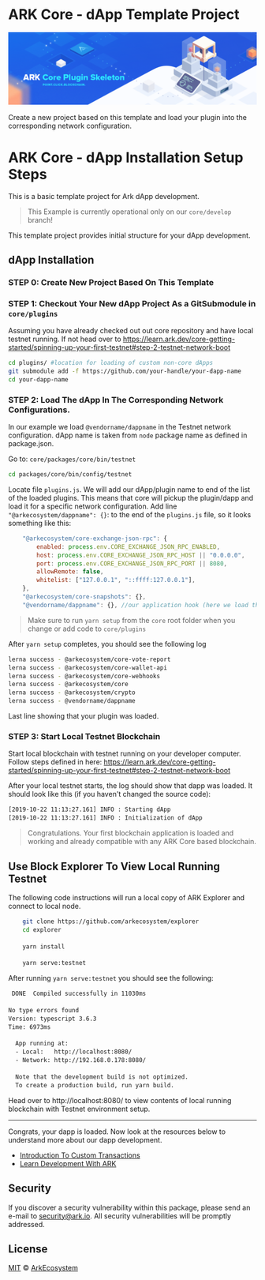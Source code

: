 # ARK Core - dApp Template Project

<p align="center">
    <img src="https://github.com/ArkEcosystem/core-plugin-skeleton/blob/master/banner.png" />
</p>

Create a new project based on this template and load your plugin into the corresponding network configuration.

# ARK Core - dApp Installation Setup Steps
This is a basic template project for Ark dApp development.

> This Example is currently operational only on our `core/develop` branch!

This template project provides initial structure for your dApp development.

## dApp Installation

### STEP 0: Create New Project Based On This Template

### STEP 1: Checkout Your New dApp Project As a GitSubmodule in `core/plugins`

Assuming you have already checked out out core repository and have local testnet running. If not head over to https://learn.ark.dev/core-getting-started/spinning-up-your-first-testnet#step-2-testnet-network-boot

```bash
cd plugins/ #location for loading of custom non-core dApps
git submodule add -f https://github.com/your-handle/your-dapp-name
cd your-dapp-name
```

### STEP 2: Load The dApp In The Corresponding Network Configurations.

In our example we load `@vendorname/dappname` in the Testnet network configuration. dApp name is taken from `node` package name as defined in package.json.

Go to:
`core/packages/core/bin/testnet`

```bash
cd packages/core/bin/config/testnet
```

Locate file `plugins.js`. We will add our dApp/plugin name to end of the list of the loaded plugins. This means that core will pickup the plugin/dapp and load it for a specific network configuration. Add line `"@arkecosystem/dappname": {}`: to the end of the `plugins.js` file, so it looks something like this:

```javascript
    "@arkecosystem/core-exchange-json-rpc": {
        enabled: process.env.CORE_EXCHANGE_JSON_RPC_ENABLED,
        host: process.env.CORE_EXCHANGE_JSON_RPC_HOST || "0.0.0.0",
        port: process.env.CORE_EXCHANGE_JSON_RPC_PORT || 8080,
        allowRemote: false,
        whitelist: ["127.0.0.1", "::ffff:127.0.0.1"],
    },
    "@arkecosystem/core-snapshots": {},
    "@vendorname/dappname": {}, //our application hook (here we load the plugin/dapp, as defined in your dapp package.json)
```

> Make sure to run `yarn setup` from the `core` root folder when you change or add code to `core/plugins`

After `yarn setup` completes, you should see the following log

```bash
lerna success - @arkecosystem/core-vote-report
lerna success - @arkecosystem/core-wallet-api
lerna success - @arkecosystem/core-webhooks
lerna success - @arkecosystem/core
lerna success - @arkecosystem/crypto
lerna success - @vendorname/dappname
```

Last line showing that your plugin was loaded.

### STEP 3: Start Local Testnet Blockchain

Start local blockchain with testnet running on your developer computer. Follow steps defined in here:
https://learn.ark.dev/core-getting-started/spinning-up-your-first-testnet#step-2-testnet-network-boot

After your local testnet starts, the log should show that dapp was loaded. It should look like this (if you haven't changed the source code):

```bash
[2019-10-22 11:13:27.161] INFO : Starting dApp
[2019-10-22 11:13:27.161] INFO : Initialization of dApp
```

> Congratulations. Your first blockchain application is loaded and working and already compatible with any ARK Core based blockchain.

## Use Block Explorer To View Local Running Testnet

The following code instructions will run a local copy of ARK Explorer and connect to local node.

```bash
    git clone https://github.com/arkecosystem/explorer
    cd explorer

    yarn install

    yarn serve:testnet

```

After running `yarn serve:testnet` you should see the following:

```bash
 DONE  Compiled successfully in 11030ms                                                                                                        11:07:14 AM

No type errors found
Version: typescript 3.6.3
Time: 6973ms

  App running at:
  - Local:   http://localhost:8080/
  - Network: http://192.168.0.178:8080/

  Note that the development build is not optimized.
  To create a production build, run yarn build.
```

Head over to http://localhost:8080/ to view contents of local running blockchain with Testnet environment setup.

---

Congrats, your dapp is loaded. Now look at the resources below to understand more about our dapp development.

-   [Introduction To Custom Transactions](https://blog.ark.io/an-introduction-to-blockchain-application-development-part-2-2-909b4984bae)
-   [Learn Development With ARK](https://learn.ark.dev)


## Security

If you discover a security vulnerability within this package, please send an e-mail to security@ark.io. All security vulnerabilities will be promptly addressed.


## License

[MIT](LICENSE) © [ArkEcosystem](https://ark.io)
